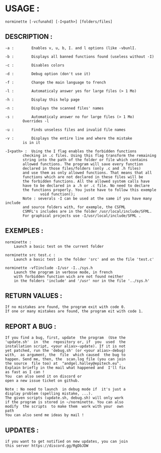 # USAGE :
	norminette [-vcfunahd] [-I<path>] [folders/files]

## DESCRIPTION :
	-a :		Enables v, u, b, I. and l options (like -vbunlI.

	-b :		Displays all banned functions found (useless without -I)

	-c :		Disables colors

	-d :		Debug option (don't use it)

	-f :		Change the main language to french

	-l :		Automaticaly answer yes for large files (> 1 Mo)

	-h :		Display this help page

	-n :		Displays the scanned files' names

	-s :		Automaticaly answer no for large files (> 1 Mo)
			Overrides -l

	-u :		Finds unseless files and invalid file names

	-v :		Displays the entire line and where the mistake
			is in it

	-I<path> : 	Using the I flag enables the forbidden functions
			checking in .c files. Using this flag transform the remaining
			string into the path of the folder or file which contains
			allowed functions. The program will save every function
			declared in those files/folders (only .c and .h files)
			and use them as only allowed functions. That means that all
			functions which are not declared in these files will be
			the forbidden functions. All the allowed system calls have
			have to be declared in a .h or .c file. No need to declare
			the functions properly. You juste have to follow this exemple
					void function();
			Note : severals -I can be used at the same if you have many include
			and source folders with, for exemple, the CSFML
			CSMFL's includes are in the folder /usr/local/include/SFML.
			For graphical projects use -I/usr/local/include/SFML .

## EXEMPLES :
	norminette :
		Launch a basic test on the current folder

	norminette src test.c :
		Launch a basic test in the folder 'src' and on the file 'test.c'

	norminette -vfIinclude -I/usr -I../sys.h
		Launch the program in verbose mode, in french
		with forbidden function wich are not found neither
		in the folders 'include' and '/usr' nor in the file '../sys.h'

## RETURN VALUES :
	If no mistakes are found, the program exit with code 0.
	If one or many mistakes are found, the program eit with code 1.

## REPORT A BUG :
	If you find a bug, first, update  the program  (Use the
	'update.sh'  in  the  repository or, if  you  used  the
	installation script, <your alias>-update). If it is not
	yet patched, run the 'debug.sh' (or <your alias>-debug)
	with,  as argument, the  file  which caused  the bug to
	happen. Send me, then, the  scan.log file (you can join
	the source  file too) at  "andgel.halley@epitech.eu".
	Explain briefly in the mail what happened and  I'll fix
	as fast as I can !
	You  can also send it on discord or
	open a new issue ticket on github.

	Note : No need to launch  in debug mode if  it's just a
	display problem (spelling mistake, ...).
	The given scripts (update.sh, debug.sh) will only work
	if the program is stored in ~/norminette. You can also
	modify  the scripts  to make them  work with your  own
	path
	You can also send me ideas by mail !

## UPDATES :
	if you want to get notified on new updates, you can join
	this server https://discord.gg/RgDbJDW